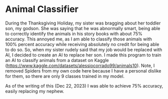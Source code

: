 # Animal Classifier

During the Thanksgiving Holiday, my sister was bragging about her 
toddler son, my godson. She was saying
that he was abnormally smart, being able to correctly identify the animals in 
his story books with about 75% accuracy. This annoyed me, as I am able to 
classify those animals with 100% percent accuracy while receiving absolutely
no credit for being able to do so. So, when my sister rudely said that 
my job would be replaced with AI, I decided to create an AI to replace her son.
I made this program to train an AI to classify animals from a dataset on Kaggle
(https://www.kaggle.com/datasets/alessiocorrado99/animals10). Note, I removed
Spiders from my own code here because I have a personal dislike for them, so
there are only 9 classes trained in my model.

As of the writing of this (Dec 22, 2023) I was able to achieve 75% accuracy,
easily replacing my nephew.